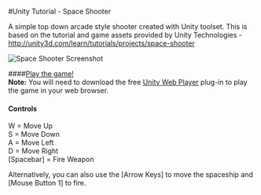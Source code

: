 #Unity Tutorial - Space Shooter

A simple top down arcade style shooter created with Unity toolset. This is based on the tutorial and game assets provided by Unity Technologies - http://unity3d.com/learn/tutorials/projects/space-shooter

![Space Shooter Screenshot](http://tclee.github.io/SpaceShooter/images/Screenshot.png "Space Shooter Screenshot")

####[Play the game!](http://tclee.github.io/SpaceShooter)   
**Note:** You will need to download the free [Unity Web Player](https://unity3d.com/webplayer) plug-in to play the game in your web browser.

#### Controls
W = Move Up  
S = Move Down  
A = Move Left  
D = Move Right  
[Spacebar] = Fire Weapon

Alternatively, you can also use the [Arrow Keys] to move the spaceship and [Mouse Button 1] to fire.